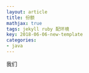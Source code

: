 ```yaml
---
layout: article
title: 份额
mathjax: true
tags: jekyll ruby 配环境
key: 2018-06-06-new-template
categories: 
- java
---
```



<!--more-->


我们